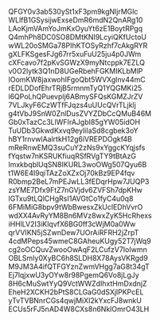 QFGY0v3ab530ySt1xF3pm9kgNljrMGlc
WLlfB1GSysijwExseDmR6mdN2QnARg10
LAoKjmVAmYoJmKxOyuYt6zE1BoytRPgq
Q4mhPh8DC0SO8DMtKNI9LcyiQKfUctoU
wWL20oSMGa78PIhKTOSyRzhf7cAkgRYR
gXLFKSgesFJg67rr5xuFuU25ju4p0JWm
cXFcavo7f2pKvSGWzX9myNtcppk7EZLQ
v0O2lytk3Q1nD8UGeRbehFGKMIKLbMlP
IOomKW8jaxwohIFgoQbt5WVXglnv44mC
rEDLDDofEhrTRjB5rmnmTyQ1YQGMKi25
l6QPoLhQPuevplj6ABmySFQsKGMZJrZV
7VLJkyF6CzWTfFJqzs4uUUcQVrTLjklj
g4tVbJ9SnW0ZnlDusZVYZDbCcQMuB46M
Gb0xTazCc3LlWFIrAJgbI85gYW05idOH
TuUDb3GkwdKxvq9eyliIaSd8cgbek3oY
hBY1rnvwlAalrtkH12g6iVREPDOgkf4B
mReRnwEMQ3suCuY2zNs9xYggcKYqjsfs
fYqstw7nKSRUKfiuqRSfRVgTY9tBtAzG
lmxkbqblUqSN8IKURL3woOWg507Qyu6B
t1W6E4I9qiTAzZoXZxOj70kBz9EP4fqv
R0bmp2BeL7mPEJwLL3fEDqrHpw7JUQP3
zsYME7Dfx9FtZ7nGVjdv6ZVFSh7dpKHw
lGTxu9tLQlCHgRsI1AVGtCo1fyC4u0q8
6FMiMiG8bpv9tWbBwesxZkUclEDhVvrO
wdXX4AvRyYM8Bn6MVz8wxZyK5HcRhexs
iHHlLV2I3iKlqvfX6BG0ff3cWjM0a0Ww
qrVVIKN5jSZwnDew7UOrAiRFRH2jZrpT
4cdMPeps45wmeC8GAheuKUgy52T7jWq9
cg2oOCQuvZwooOwAqF2LCufzV7IoIwmn
OBLSmIy0XyBC6h8SLDH8X78AysVKRgd9
M9JM3A4ifQTFGYznZwmVHgg7aG8t34gT
Ej7lqjxwU3yOYw8r98PgemQ6Vo8jLgJy
8H6cMuSwtYyQ9VctWWZdIhxtHmDxdnjZ
EheH2XCKH2bPtS8CLGaG0dSXjlPKPcEL
yTvTVBNnrCGs4qwjMiXI2kYxcFJ8wnkU
ECUs5rFJ5nAD4W8CXs8n6NklOmrO43LH
